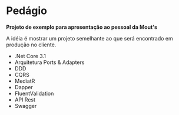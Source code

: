 # Pedágio
**Projeto de exemplo para apresentação ao pessoal da Mout's**

A idéia é mostrar um projeto semelhante ao que será encontrado em produção no cliente.

- .Net Core 3.1
- Arquitetura Ports & Adapters
- DDD
- CQRS
- MediatR
- Dapper
- FluentValidation
- API Rest
- Swagger
